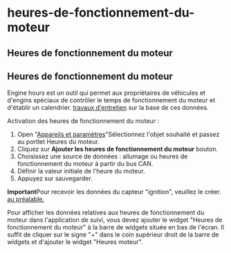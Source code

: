 # heures-de-fonctionnement-du-moteur

## Heures de fonctionnement du moteur

## Heures de fonctionnement du moteur

Engine hours est un outil qui permet aux propriétaires de véhicules et d'engins spéciaux de contrôler le temps de fonctionnement du moteur et d'établir un calendrier. [travaux d'entretien](../../../../guide-de-litilizateur/gestion-du-parc-automobile/maintenance.md) sur la base de ces données.

Activation des heures de fonctionnement du moteur :

1. Open "[Appareils et paramètres](../../../../guide-de-litilizateur/appareils-et-parametres.md)"Sélectionnez l'objet souhaité et passez au portlet Heures du moteur.
2. Cliquez sur **Ajouter les heures de fonctionnement du moteur** bouton.
3. Choisissez une source de données : allumage ou heures de fonctionnement du moteur à partir du bus CAN.
4. Définir la valeur initiale de l'heure du moteur.
5. Appuyez sur sauvegarder.

**Important**Pour recevoir les données du capteur "ignition", veuillez le créer. [au préalable.](../capteurs-discrets.md)

Pour afficher les données relatives aux heures de fonctionnement du moteur dans l'application de suivi, vous devez ajouter le widget "Heures de fonctionnement du moteur" à la barre de widgets située en bas de l'écran. Il suffit de cliquer sur le signe "+" dans le coin supérieur droit de la barre de widgets et d'ajouter le widget "Heures moteur".
